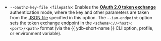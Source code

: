 - `--oauth2-key-file <filepath>`: Enables the [**OAuth 2.0 token exchange**](https://www.rfc-editor.org/rfc/rfc8693) authentication mode, where the key and other parameters are taken from the [JSON file](../../reference/ydb-sdk/auth#oauth2-key-file-format) specified in this option. The `--iam-endpoint` option sets the token exchange endpoint in the `<schema>://<host>:<port>/<path>` format (via the {{ ydb-short-name }} CLI option, profile, or environment variable).
